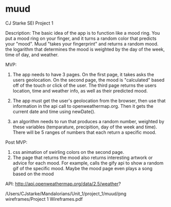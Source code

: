 # muud
CJ Starke SEI Project 1

Description:
The basic idea of the app is to function like a mood ring. You put a mood ring on your finger, and it turns a random color that predicts your "mood". Muud "takes your fingerprint" and returns a random mood. the logarithm that determines the mood is weighted by the day of the week, time of day, and weather.

MVP: 
1. The app needs to have 3 pages. On the first page, it takes asks the users geolocation. On the second page, the mood is "calculated" based off of the touch or click of the user. The third page returns the users location, time and weather info, as well as their predicted mood.
2. The app must get the user's geolocation from the browser, then use that information in the api call to openweathermap.org. Then it gets the current date and time using newDate().

3. an algorithm needs to run that produces a random number, weighted by these variables (temparature, precipition, day of the week and time). There will be 5 ranges of numbers that each return a specific mood.

Post MVP: 
1. css animation of swirling colors on the second page.
3. The page that returns the mood also returns interesting artwork or advice for each mood. For example, calls the gify api to show a random gif of the specific mood. Maybe the mood page even plays a song based on the mood

API: http://api.openweathermap.org/data/2.5/weather?

/Users/CJstarke/Mandalorians/Unit_1/project_1/muud/png wireframes/Project 1 Wireframes.pdf